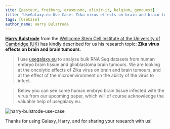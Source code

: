 ```yaml
---
site: [pasteur, freiburg, erasmusmc, elixir-it, belgium, genouest]
title: 'UseGalaxy.eu Use Case: Zika virus effects on brain and brain tumours'
tags: [UseCase]
author_name: Harry Bulstrode
---
```


[__Harry Bulstrode__](https://www.stemcells.cam.ac.uk/directory/harry-bulstrode) from the [Wellcome Stem Cell Institute at the University of Cambridge (UK)](https://www.stemcells.cam.ac.uk/) has kindly described for us his research topic: __Zika virus effects on brain and brain tumours__. 

> I use [usegalaxy.eu](https://usegalaxy.eu/) to analyse bulk RNA Seq datasets from human embryo brain tissue and glioblastoma brain tumours. We are looking at the oncolytic effects of Zika virus on brain and brain tumours, and at the effect of the microenvironment on the ability of the virus to infect.

> Below you can see some human embryo brain tissue infected with the virus from our upcoming paper, which will of course acknowledge the valuable help of usegalaxy.eu.

![harry-bulstrode-use-case](/assets/media/use_cases/harry-bulstrode.png)


Thanks for using Galaxy, Harry, and for sharing your research with us!